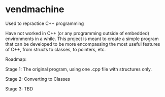 # vendmachine
Used to repractice C++ programming

Have not worked in C++ (or any programming outside of embedded) environments in a while. 
This project is meant to create a simple program that can be developed to be more encompassing
the most useful features of C++, from structs to classes, to pointers, etc.

Roadmap:

Stage 1:
The original program, using one .cpp file with structures only.

Stage 2:
Converting to Classes

Stage 3:
TBD
